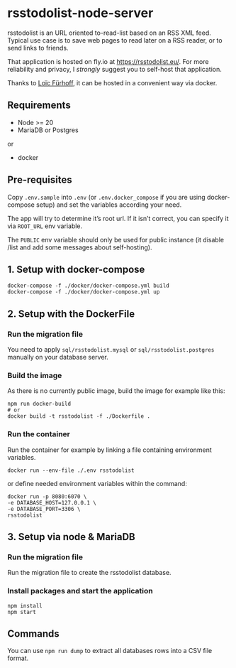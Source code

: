 # rsstodolist-node-server

rsstodolist is an URL oriented to-read-list based on an RSS XML feed. Typical use case is to save web pages to read later on a RSS reader, or to send links to friends.

That application is hosted on fly.io at https://rsstodolist.eu/.
For more reliability and privacy, I _strongly_ suggest you to self-host that application.

Thanks to [Loïc Fürhoff](https://github.com/imagoiq), it can be hosted in a convenient way via docker.


## Requirements

- Node >= 20
- MariaDB or Postgres

or

- docker


## Pre-requisites

Copy `.env.sample` into `.env` (or `.env.docker_compose` if you are using docker-compose setup) and set the variables according your need.

The app will try to determine it’s root url. If it isn’t correct, you can specify it via `ROOT_URL` env variable.

The `PUBLIC` env variable should only be used for public instance (it disable /list and add some messages about self-hosting).


## 1. Setup with docker-compose

```shell
docker-compose -f ./docker/docker-compose.yml build
docker-compose -f ./docker/docker-compose.yml up
```

## 2. Setup with the DockerFile

### Run the migration file

You need to apply `sql/rsstodolist.mysql` or `sql/rsstodolist.postgres` manually on your database server.

### Build the image

As there is no currently public image, build the image for example like this:

```shell
npm run docker-build
# or
docker build -t rsstodolist -f ./Dockerfile .
```

### Run the container

Run the container for example by linking a file containing environment variables.

```shell
docker run --env-file ./.env rsstodolist
```

or define needed environment variables within the command:

```shell
docker run -p 8080:6070 \
-e DATABASE_HOST=127.0.0.1 \
-e DATABASE_PORT=3306 \
rsstodolist
```

## 3. Setup via node & MariaDB

### Run the migration file

Run the migration file to create the rsstodolist database.

### Install packages and start the application

``` shell
npm install
npm start
```

## Commands

You can use `npm run dump` to extract all databases rows into a CSV file format.